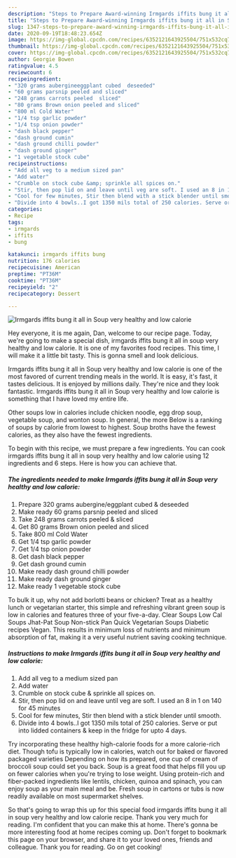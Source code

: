 ```yaml
---
description: "Steps to Prepare Award-winning Irmgards iffits bung it all in Soup very healthy and low calorie"
title: "Steps to Prepare Award-winning Irmgards iffits bung it all in Soup very healthy and low calorie"
slug: 1347-steps-to-prepare-award-winning-irmgards-iffits-bung-it-all-in-soup-very-healthy-and-low-calorie
date: 2020-09-19T18:48:23.654Z
image: https://img-global.cpcdn.com/recipes/6352121643925504/751x532cq70/irmgards-iffits-bung-it-all-in-soup-very-healthy-and-low-calorie-recipe-main-photo.jpg
thumbnail: https://img-global.cpcdn.com/recipes/6352121643925504/751x532cq70/irmgards-iffits-bung-it-all-in-soup-very-healthy-and-low-calorie-recipe-main-photo.jpg
cover: https://img-global.cpcdn.com/recipes/6352121643925504/751x532cq70/irmgards-iffits-bung-it-all-in-soup-very-healthy-and-low-calorie-recipe-main-photo.jpg
author: Georgie Bowen
ratingvalue: 4.5
reviewcount: 6
recipeingredient:
- "320 grams aubergineeggplant cubed  deseeded"
- "60 grams parsnip peeled and sliced"
- "248 grams carrots peeled  sliced"
- "80 grams Brown onion peeled and sliced"
- "800 ml Cold Water"
- "1/4 tsp garlic powder"
- "1/4 tsp onion powder"
- "dash black pepper"
- "dash ground cumin"
- "dash ground chilli powder"
- "dash ground ginger"
- "1 vegetable stock cube"
recipeinstructions:
- "Add all veg to a medium sized pan"
- "Add water"
- "Crumble on stock cube &amp; sprinkle all spices on."
- "Stir, then pop lid on and leave until veg are soft. I used an 8 in 1 on 140 for 45 minutes"
- "Cool for few minutes, Stir then blend with a stick blender until smooth."
- "Divide into 4 bowls..I got 1350 mils total of 250 calories. Serve or put into lidded containers &amp; keep in the fridge for upto 4 days."
categories:
- Recipe
tags:
- irmgards
- iffits
- bung

katakunci: irmgards iffits bung 
nutrition: 176 calories
recipecuisine: American
preptime: "PT36M"
cooktime: "PT36M"
recipeyield: "2"
recipecategory: Dessert

---
```



![Irmgards iffits bung it all in Soup very healthy and low calorie](https://img-global.cpcdn.com/recipes/6352121643925504/751x532cq70/irmgards-iffits-bung-it-all-in-soup-very-healthy-and-low-calorie-recipe-main-photo.jpg)

Hey everyone, it is me again, Dan, welcome to our recipe page. Today, we're going to make a special dish, irmgards iffits bung it all in soup very healthy and low calorie. It is one of my favorites food recipes. This time, I will make it a little bit tasty. This is gonna smell and look delicious.

Irmgards iffits bung it all in Soup very healthy and low calorie is one of the most favored of current trending meals in the world. It is easy, it's fast, it tastes delicious. It is enjoyed by millions daily. They're nice and they look fantastic. Irmgards iffits bung it all in Soup very healthy and low calorie is something that I have loved my entire life.

Other soups low in calories include chicken noodle, egg drop soup, vegetable soup, and wonton soup. In general, the more Below is a ranking of soups by calorie from lowest to highest. Soup broths have the fewest calories, as they also have the fewest ingredients.


To begin with this recipe, we must prepare a few ingredients. You can cook irmgards iffits bung it all in soup very healthy and low calorie using 12 ingredients and 6 steps. Here is how you can achieve that.

<!--inarticleads1-->

##### The ingredients needed to make Irmgards iffits bung it all in Soup very healthy and low calorie:

1. Prepare 320 grams aubergine/eggplant cubed &amp; deseeded
1. Make ready 60 grams parsnip peeled and sliced
1. Take 248 grams carrots peeled &amp; sliced
1. Get 80 grams Brown onion peeled and sliced
1. Take 800 ml Cold Water
1. Get 1/4 tsp garlic powder
1. Get 1/4 tsp onion powder
1. Get dash black pepper
1. Get dash ground cumin
1. Make ready dash ground chilli powder
1. Make ready dash ground ginger
1. Make ready 1 vegetable stock cube


To bulk it up, why not add borlotti beans or chicken? Treat as a healthy lunch or vegetarian starter, this simple and refreshing vibrant green soup is low in calories and features three of your five-a-day. Clear Soups Low Cal Soups Jhat-Pat Soup Non-stick Pan Quick Vegetarian Soups Diabetic recipes Vegan. This results in minimum loss of nutrients and minimum absorption of fat, making it a very useful nutrient saving cooking technique. 

<!--inarticleads2-->

##### Instructions to make Irmgards iffits bung it all in Soup very healthy and low calorie:

1. Add all veg to a medium sized pan
1. Add water
1. Crumble on stock cube &amp; sprinkle all spices on.
1. Stir, then pop lid on and leave until veg are soft. I used an 8 in 1 on 140 for 45 minutes
1. Cool for few minutes, Stir then blend with a stick blender until smooth.
1. Divide into 4 bowls..I got 1350 mils total of 250 calories. Serve or put into lidded containers &amp; keep in the fridge for upto 4 days.


Try incorporating these healthy high-calorie foods for a more calorie-rich diet. Though tofu is typically low in calories, watch out for baked or flavored packaged varieties Depending on how its prepared, one cup of cream of broccoli soup could set you back. Soup is a great food that helps fill you up on fewer calories when you&#39;re trying to lose weight. Using protein-rich and fiber-packed ingredients like lentils, chicken, quinoa and spinach, you can enjoy soup as your main meal and be. Fresh soup in cartons or tubs is now readily available on most supermarket shelves. 

So that's going to wrap this up for this special food irmgards iffits bung it all in soup very healthy and low calorie recipe. Thank you very much for reading. I'm confident that you can make this at home. There's gonna be more interesting food at home recipes coming up. Don't forget to bookmark this page on your browser, and share it to your loved ones, friends and colleague. Thank you for reading. Go on get cooking!
